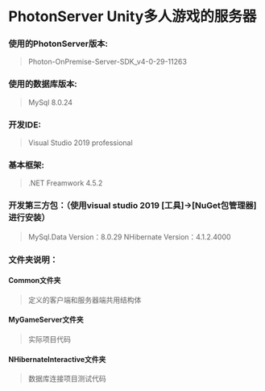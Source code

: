 # PhotonServer Unity多人游戏的服务器<br>
### 使用的PhotonServer版本:<br>
  > Photon-OnPremise-Server-SDK_v4-0-29-11263
### 使用的数据库版本:<br>
  > MySql 8.0.24
### 开发IDE:<br>
  > Visual Studio 2019 professional
### 基本框架:<br>
  > .NET Freamwork 4.5.2
### 开发第三方包：（使用visual studio 2019 [工具]->[NuGet包管理器] 进行安装）<br>
  > MySql.Data Version：8.0.29
  > NHibernate Version：4.1.2.4000
### 文件夹说明：<br>
#### Common文件夹<br>
  > 定义的客户端和服务器端共用结构体<br>
#### MyGameServer文件夹<br>
  > 实际项目代码<br>
#### NHibernateInteractive文件夹<br>
  > 数据库连接项目测试代码<br>
